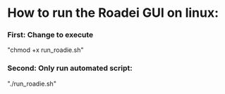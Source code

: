 # How to run the Roadei GUI on linux:


### First: Change to execute 

"chmod +x run_roadie.sh"



### Second: Only run automated script: 

"./run_roadie.sh"
